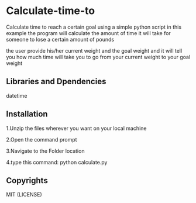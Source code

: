 # Calculate-time-to
Calculate time to reach a certain goal using a simple python script in this example the program will calculate the amount of time it will
take for someone to lose a certain amount of pounds 

the user provide his/her current weight and the goal weight and it will tell you how much time will take you to go from your current 
weight to your goal weight


## Libraries and Dpendencies
datetime


## Installation  
1.Unzip the files wherever you want on your local machine 

2.Open the command prompt

3.Navigate to the Folder location

4.type this command:
python calculate.py

## Copyrights
MIT (LICENSE)
